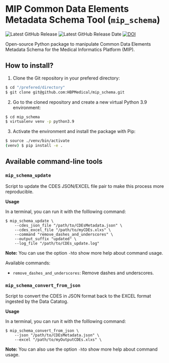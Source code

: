 # MIP Common Data Elements Metadata Schema Tool (`mip_schema`)

![Latest GitHub Release](https://img.shields.io/github/v/release/HBPMedical/mip_schema) ![Latest GitHub Release Date](https://img.shields.io/github/release-date/HBPMedical/mip_schema) [![DOI](https://zenodo.org/badge/DOI/10.5281/zenodo.8056344.svg)](https://doi.org/10.5281/zenodo.8056344)

Open-source Python package to manipulate Common Data Elements Metadata Schema for the Medical Informatics Platform (MIP).

## How to install?

1. Clone the Git repository in your prefered directory:

```bash
$ cd "/prefered/directory"
$ git clone git@github.com:HBPMedical/mip_schema.git
```

2. Go to the cloned repository and create a new virtual Python 3.9 environment:

```bash
$ cd mip_schema
$ virtualenv venv -p python3.9
```

3. Activate the environment and install the package with Pip:

```bash
$ source ./venv/bin/activate
(venv) $ pip install -e .
```

## Available command-line tools

### `mip_schema_update`

Script to update the CDES JSON/EXCEL file pair to make this process more reproducible. 

**Usage**

In a terminal, you can run it with the folllowing command:
```
$ mip_schema_update \
    --cdes_json_file "/path/to/CDEsMetadata.json" \
    --cdes_excel_file "/path/to/myCDEs.xlxs" \
    --command "remove_dashes_and_underscores" \
    --output_suffix "updated" \
    --log_file "/path/to/CDEs_update.log" 
```
**Note:** You can use the option `-h`to show more help about command usage.

Available commands:

- `remove_dashes_and_underscores`: Remove dashes and underscores.


### `mip_schema_convert_from_json`

Script to convert the CDES in JSON format back to the EXCEL format ingested by the Data Catatog.

**Usage**

In a terminal, you can run it with the folllowing command:
```
$ mip_schema_convert_from_json \
    --json "/path/to/CDEsMetadata.json" \
    --excel "/path/to/myOutputCDEs.xlxs" \
```
**Note:** You can also use the option `-h`to show more help about command usage.
